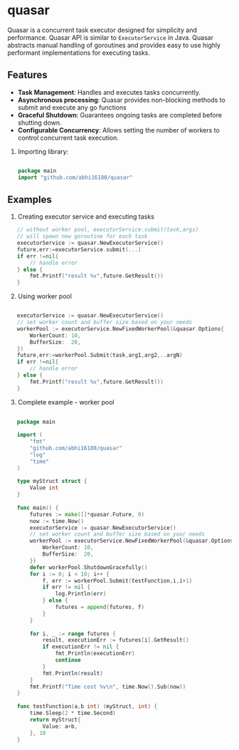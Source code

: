 # quasar

Quasar is a concurrent task executor designed for simplicity and performance. Quasar API is similar to
`ExecutorService` in Java. Quasar abstracts manual handling of goroutines and provides easy to use highly performant
implementations for executing tasks. 

## Features

- **Task Management**: Handles and executes tasks concurrently.
- **Asynchronous processing**: Quasar provides non-blocking methods to submit and execute any go functions
- **Graceful Shutdown**: Guarantees ongoing tasks are completed before shutting down.
- **Configurable Concurrency**: Allows setting the number of workers to control concurrent task execution.




1. Importing library:
    ```go
   
    package main
    import "github.com/abhi16180/quasar"
   
    ```


## Examples

1. Creating executor service and executing tasks

```go
   // without worker pool, executorService.submit(task,args)
   // will spawn new goroutine for each task
   executorService := quasar.NewExecutorService()
   future,err:=executorService.submit(...)
   if err !=nil{
	   // handle error
   } else {
	   fmt.Printf("result %v",future.GetResult())
   }   

```
2. Using worker pool

```go

   executorService := quasar.NewExecutorService()
   // set worker count and buffer size based on your needs
   workerPool := executorService.NewFixedWorkerPool(&quasar.Options{
       WorkerCount: 10,
       BufferSize:  20,
   })
   future,err:=workerPool.Submit(task,arg1,arg2,..argN)
   if err !=nil{
       // handle error
   } else {
       fmt.Printf("result %v",future.GetResult())
   }
```

3. Complete example - worker pool


```go
   
   package main
   
   import (
       "fmt"
       "github.com/abhi16180/quasar"
       "log"
       "time"
   )
   
   type myStruct struct {
       Value int
   }
   
   func main() {
       futures := make([]*quasar.Future, 0)
       now := time.Now()
       executorService := quasar.NewExecutorService()
       // set worker count and buffer size based on your needs
       workerPool := executorService.NewFixedWorkerPool(&quasar.Options{
           WorkerCount: 10,
           BufferSize:  20,
       })
       defer workerPool.ShutdownGracefully()
       for i := 0; i < 10; i++ {
           f, err := workerPool.Submit(testFunction,i,i+1)
           if err != nil {
               log.Println(err)
           } else {
               futures = append(futures, f)
           }
       }
       
       for i, _ := range futures {
           result, executionErr := futures[i].GetResult()
           if executionErr != nil {
               fmt.Println(executionErr)
               continue
           }
           fmt.Println(result)
       }
       fmt.Printf("Time cost %v\n", time.Now().Sub(now))
   }
   
   func testFunction(a,b int) (myStruct, int) {
       time.Sleep(2 * time.Second)
       return myStruct{
           Value: a+b,
       }, 10
   }
```